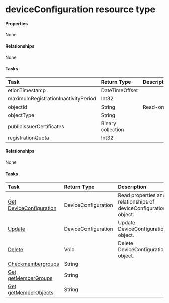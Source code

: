 # deviceConfiguration resource type



#### Properties
None

#### Relationships
None


#### Tasks

| Task		   | Return Type	|Description|
|:---------------|:--------|:----------|
etionTimestamp|DateTimeOffset||
|maximumRegistrationInactivityPeriod|Int32||
|objectId|String| Read-only.|
|objectType|String||
|publicIssuerCertificates|Binary collection||
|registrationQuota|Int32||

#### Relationships
None


#### Tasks

| Task		   | Return Type	|Description|
|:---------------|:--------|:----------|
|[Get DeviceConfiguration](../api/deviceconfiguration_get.md) | DeviceConfiguration |Read properties and relationships of deviceConfiguration object.|
|[Update](../api/deviceconfiguration_update.md) | DeviceConfiguration	|Update DeviceConfiguration object. |
|[Delete](../api/deviceconfiguration_delete.md) | Void	|Delete DeviceConfiguration object. |
|[Checkmembergroups](../api/deviceconfiguration_checkmembergroups.md)|String||
|[Get getMemberGroups](../api/deviceconfiguration_getmembergroups.md)|String||
|[Get getMemberObjects](../api/deviceconfiguration_getmemberobjects.md)|String||
